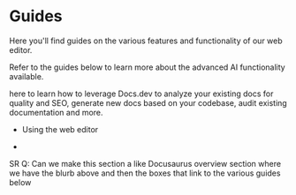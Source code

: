 # Guides

Here you'll find guides on the various features and functionality of our web editor.

Refer to the guides below to learn more about the advanced AI functionality available.

here to learn how to leverage Docs.dev to analyze your existing docs for quality and SEO, generate new docs based on your codebase, audit existing documentation and more.

* Using the web editor

*

SR Q: Can we make this section a like Docusaurus overview section where we have the blurb above and then the boxes that link to the various guides below
